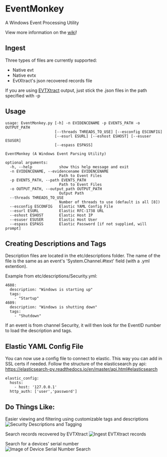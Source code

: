 # EventMonkey
A Windows Event Processing Utility

View more information on the [wiki](https://github.com/devgc/EventMonkey/wiki)!

## Ingest
Three types of files are currently supported:
- Native evt
- Native evtx
- EvtXtract's json recovered records file

If you are using [EVTXtract](https://github.com/williballenthin/EVTXtract) output, just stick the .json files in the path specified with -p

## Usage

```
usage: EventMonkey.py [-h] -n EVIDENCENAME -p EVENTS_PATH -o OUTPUT_PATH
                      [--threads THREADS_TO_USE] [--esconfig ESCONFIG]
                      [--esurl ESURL] [--eshost ESHOST] [--esuser ESUSER]
                      [--espass ESPASS]

EventMonkey (A Windows Event Parsing Utility)

optional arguments:
  -h, --help            show this help message and exit
  -n EVIDENCENAME, --evidencename EVIDENCENAME
                        Path to Event Files
  -p EVENTS_PATH, --path EVENTS_PATH
                        Path to Event Files
  -o OUTPUT_PATH, --output_path OUTPUT_PATH
                        Output Path
  --threads THREADS_TO_USE
                        Number of threads to use (default is all [8])
  --esconfig ESCONFIG   Elastic YAML Config File
  --esurl ESURL         Elastic RFC-1738 URL
  --eshost ESHOST       Elastic Host IP
  --esuser ESUSER       Elastic Host User
  --espass ESPASS       Elastic Password [if not supplied, will prompt]
```

## Creating Descriptions and Tags
Description files are located in the etc/descriptions folder. The name of the file is the same as an event's 'System.Channel.#text' field (with a .yml extention).

Example from etc/descriptions/Security.yml:
```
4608:
  description: "Windows is starting up"
  tags:
    - "Startup"
4609:
  description: "Windows is shutting down"
  tags: 
    - "Shutdown"
```

If an event is from channel Security, it will then look for the EventID number to load the description and tags.

## Elastic YAML Config File
You can now use a config file to connect to elastic. This way you can add in SSL certs if needed. Follow the structure of the elasticsearch py api: https://elasticsearch-py.readthedocs.io/en/master/api.html#elasticsearch

```
elastic_config:
  hosts:
    - host: '127.0.0.1'
  http_auth: ['user','password']
```

## Do Things Like:
Easier viewing and filtering using customizable tags and descriptions
![Security Descriptions and Tagging](https://github.com/devgc/EventMonkey/blob/master/examples/DescriptionsAndTags.png)

Search records recovered by EVTXtract
![Ingest EVTXtract records](https://github.com/devgc/EventMonkey/blob/master/examples/Ingest_EVTXtract_records.png)

Search for a devices' serial number
![Image of Device Serial Number Search](https://github.com/devgc/EventMonkey/blob/master/examples/SearchDeviceSerial.png)
